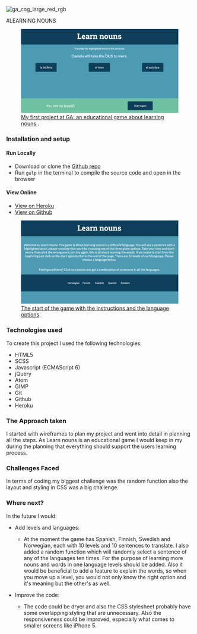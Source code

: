 ![ga_cog_large_red_rgb](https://cloud.githubusercontent.com/assets/40461/8183776/469f976e-1432-11e5-8199-6ac91363302b.png)

#LEARNING NOUNS

<figure>
  <a href="put the heroku here"><img src="./images/translateScreenshot.png"></a>
  <figcaption><a href="https://blj-ga-project1.herokuapp.com" title="LEARN NOUNS">My first project at GA: an educational game about learning nouns </a>.</figcaption>
</figure>

### [](https;//github.com/benlloydjones/wdi-project-1#setup)Installation and setup

#### Run Locally

- Download or clone the [Github repo](https://github.com/EvelinaKuu/wdi-first-project.git)
- Run `gulp` in the terminal to compile the source code and open in the browser

#### View Online

- [View on Heroku]()
- [View on Github](https://github.com/EvelinaKuu/wdi-first-project.git)

<figure>
  <a href="https://blj-ga-project1.herokuapp.com"><img src="./images/instructionsScreenshot.png""></a>
  <figcaption><a href="https://blj-ga-project1.herokuapp.com" title="Learn Nouns">The start of the game with the instructions and the language options</a>.</figcaption>
</figure>

### Technologies used

To create this project I used the following technologies:

- HTML5
- SCSS
- Javascript (ECMAScript 6)
- jQuery
- Atom
- GIMP
- Git
- Github
- Heroku

### The Approach taken

I started with wireframes to plan my project and went into detail in planning all the steps. As Learn nouns is an educational game I would keep in my during the planning that everything should support the users learning process.


### Challenges Faced

In terms of coding my biggest challenge was the random function also the layout and styling in CSS was a big challenge.

### Where next?

In the future I would:

- Add levels and languages:
  *  At the moment the game has Spanish, Finnish, Swedish and Norwegian, each with 10 levels and 10 sentences to translate. I also added a random function which will randomly select a sentence of any of the languages ten times. For the purpose of learning more nouns and words in one language levels should be added. Also it would be beneficial to add a feature to explain the words, so when you move up a level, you would not only know the right option and it's meaning but the other's as well.

- Improve the code:
  * The code could be dryer and also the CSS stylesheet probably have some overlapping styling that are unnecessary. Also the responsiveness could be improved, especially what comes to smaller screens like iPhone 5.
